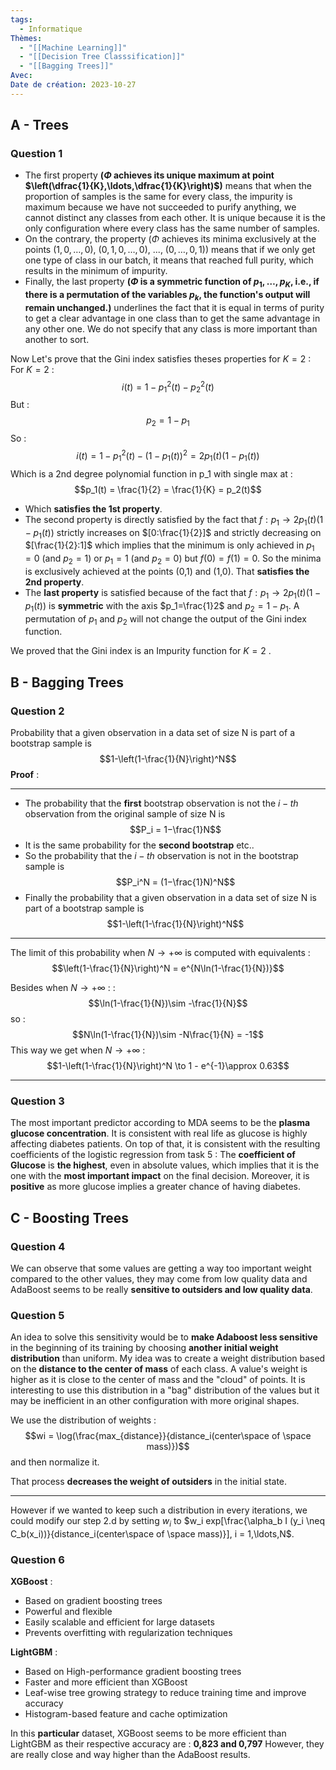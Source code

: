 ```yaml
---
tags:
  - Informatique
Thèmes:
  - "[[Machine Learning]]"
  - "[[Decision Tree Classsification]]"
  - "[[Bagging Trees]]"
Avec: 
Date de création: 2023-10-27
---
```

## A - Trees 

### Question 1 

- The first property **($\Phi$ achieves its unique maximum at point $\left(\dfrac{1}{K},\ldots,\dfrac{1}{K}\right)$)** means that when the proportion of samples is the same for every class, the impurity is maximum because we have not succeeded to purify anything, we cannot distinct any classes from each other. It is unique because it is the only configuration where every class has the same number of samples.
- On the contrary, the property ($\Phi$ achieves its minima exclusively at the points $\left(1,0,\ldots,0\right)$, $\left(0,1,0,\ldots,0\right)$, ..., $\left(0,\ldots,0,1\right)$) means that if we only get one type of class in our batch, it means that reached full purity, which results in the minimum of impurity.
- Finally, the last property **($\Phi$ is a symmetric function of $p_1,\ldots,p_K$, i.e., if there is a permutation of the variables $p_k$, the function's output will remain unchanged.)** underlines the fact that it is equal in terms of purity to get a clear advantage in one class than to get the same advantage in any other one. We do not specify that any class is more important than another to sort.


Now Let's prove that the Gini index satisfies theses properties for $K=2$ :
For $K=2$ : $$i(t) = 1-p_1^2(t) - p_2^2(t)$$
But : $$p_2 = 1-p_1$$
So : $$i(t) = 1-p_1^2(t) - (1-p_1(t))^2 = 2p_1(t)(1-p_1(t)) $$
Which is a 2nd degree polynomial function in p_1 with single max at :$$p_1(t) = \frac{1}{2} = \frac{1}{K} = p_2(t)$$
- Which **satisfies the 1st property**.
- The second property is directly satisfied by the fact that $f:p_1\to 2p_1(t)(1-p_1(t))$ strictly increases on $[0:\frac{1}{2}]$ and strictly decreasing on $[\frac{1}{2}:1]$ which implies that the minimum is only achieved in $p_1=0$ (and $p_2=1$) or $p_1=1$ (and $p_2=0$) but $f(0) = f(1) = 0$. So the minima is exclusively achieved at the points (0,1) and (1,0). That **satisfies the 2nd property**.
- The **last property** is satisfied because of the fact that $f:p_1\to 2p_1(t)(1-p_1(t))$ is **symmetric** with the axis $p_1=\frac{1}2$ and $p_2 = 1-p_1$. A permutation of $p_1$ and $p_2$ will not change the output of the Gini index function.

We proved that the Gini index is an Impurity function for $K=2$ .

## B - Bagging Trees

### Question 2 

Probability that a given observation in a data set of size N is part of a bootstrap sample is $$1-\left(1-\frac{1}{N}\right)^N$$
**Proof** : 
***
- The probability that the **first** bootstrap observation is not the $i-th$ observation from the original sample of size N is $$P_i = 1−\frac{1}N$$
- It is the same probability for the **second bootstrap** etc..
- So the probability that the $i-th$ observation is not in the bootstrap sample is $$P_i^N = (1−\frac{1}N)^N$$
- Finally the probability that a given observation in a data set of size N is part of a bootstrap sample is $$1-\left(1-\frac{1}{N}\right)^N$$
***
 The limit of this probability when $N \to +\infty$ is computed with equivalents  : 
$$\left(1-\frac{1}{N}\right)^N = e^{N\ln(1-\frac{1}{N})}$$

Besides when $N \to +\infty$ :  : 
$$\ln(1-\frac{1}{N})\sim -\frac{1}{N}$$ so : $$N\ln(1-\frac{1}{N})\sim -N\frac{1}{N} = -1$$
This way we get when $N \to +\infty$ : $$1-\left(1-\frac{1}{N}\right)^N \to 1 - e^{-1}\approx 0.63$$ 

***


### Question  3

The most important predictor according to MDA seems to be the **plasma glucose concentration**. It is consistent with real life as glucose is highly affecting diabetes patients.
On top of that, it is consistent with the resulting coefficients of the logistic regression from task 5 : The **coefficient of Glucose** is **the highest**, even in absolute values, which implies that it is the one with the **most important impact** on the final decision. Moreover, it is **positive** as more glucose implies a greater chance of having diabetes.

## C - Boosting Trees

### Question 4

We can observe that some values are getting a way too important weight compared to the other values, they may come from low quality data and AdaBoost seems to be really **sensitive to outsiders and low quality data**.

### Question 5

An idea to solve this sensitivity would be to **make Adaboost less sensitive** in the beginning of its training by choosing **another initial weight distribution** than uniform. My idea was to create a weight distribution based on the **distance to the center of mass** of each class. A value's weight is higher as it is close to the center of mass and the "cloud" of points. It is interesting to use this distribution in a "bag" distribution of the values but it may be inefficient in an other configuration with more original shapes.

We use the distribution of weights : $$wi = \log(\frac{max_{distance}}{distance_i(center\space of \space mass)})$$and then normalize it. 

That process **decreases the weight of outsiders** in the initial state.
***
However if we wanted to keep such a distribution in every iterations, we could modify our step 2.d by setting $w_i$ to $w_i exp[\frac{\alpha_b I (y_i \neq C_b(x_i))}{distance_i(center\space of \space mass)}], i = 1,\ldots,N$.

### Question 6

**XGBoost** :
- Based on gradient boosting trees
- Powerful and flexible
- Easily scalable and efficient for large datasets
- Prevents overfitting with regularization techniques

**LightGBM** : 
- Based on High-performance gradient boosting trees
- Faster and more efficient than XGBoost
- Leaf-wise tree growing strategy to reduce training time and improve accuracy
- Histogram-based feature and cache optimization

In this **particular** dataset, XGBoost seems to be more efficient than LightGBM as their respective accuracy are : **0,823 and 0,797**
However, they are really close and way higher than the AdaBoost results.
